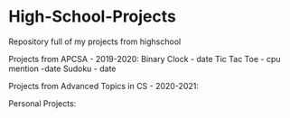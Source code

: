 # High-School-Projects
Repository full of my projects from highschool

Projects from APCSA - 2019-2020:
  Binary Clock - date
  Tic Tac Toe - cpu mention -date
  Sudoku - date
 
 
Projects from Advanced Topics in CS - 2020-2021:


Personal Projects:
